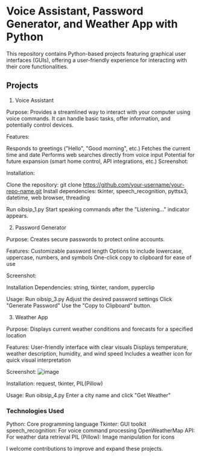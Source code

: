 # Voice Assistant, Password Generator, and Weather App with Python

This repository contains Python-based projects featuring graphical user interfaces (GUIs), offering a user-friendly experience for interacting with their core functionalities.

## Projects

1. Voice Assistant

Purpose: Provides a streamlined way to interact with your computer using voice commands. It can handle basic tasks, offer information, and potentially control devices.

Features:

Responds to greetings ("Hello", "Good morning", etc.)
Fetches the current time and date
Performs web searches directly from voice input
Potential for future expansion (smart home control, API integrations, etc.)
Screenshot:

Installation:

Clone the repository: git clone https://github.com/your-username/your-repo-name.git
Install dependencies: tkinter, speech_recognition, pyttsx3, datetime, web browser, threading

Run oibsip_1.py
Start speaking commands after the "Listening..." indicator appears.


2. Password Generator

Purpose: Creates secure passwords to protect online accounts.

Features:
Customizable password length
Options to include lowercase, uppercase, numbers, and symbols
One-click copy to clipboard for ease of use

Screenshot:

Installation Dependencies: string, tkinter, random, pyperclip

Usage:
Run oibsip_3.py
Adjust the desired password settings
Click "Generate Password"
Use the "Copy to Clipboard" button.


3. Weather App

Purpose: Displays current weather conditions and forecasts for a specified location

Features:
User-friendly interface with clear visuals
Displays temperature, weather description, humidity, and wind speed
Includes a weather icon for quick visual interpretation

Screenshot:
![image](https://github.com/Anaskhan6/Oasis_Infobyte_InternShip_Projects/assets/99463039/193ea760-30dd-40a8-b04f-8354c44f5fee)


Installation: request, tkinter, PIL(Pillow)

Usage:
Run oibsip_4.py
Enter a city name and click "Get Weather"

### Technologies Used

Python: Core programming language
Tkinter: GUI toolkit
speech_recognition: For voice command processing
OpenWeatherMap API: For weather data retrieval
PIL (Pillow): Image manipulation for icons


I welcome contributions to improve and expand these projects.  
